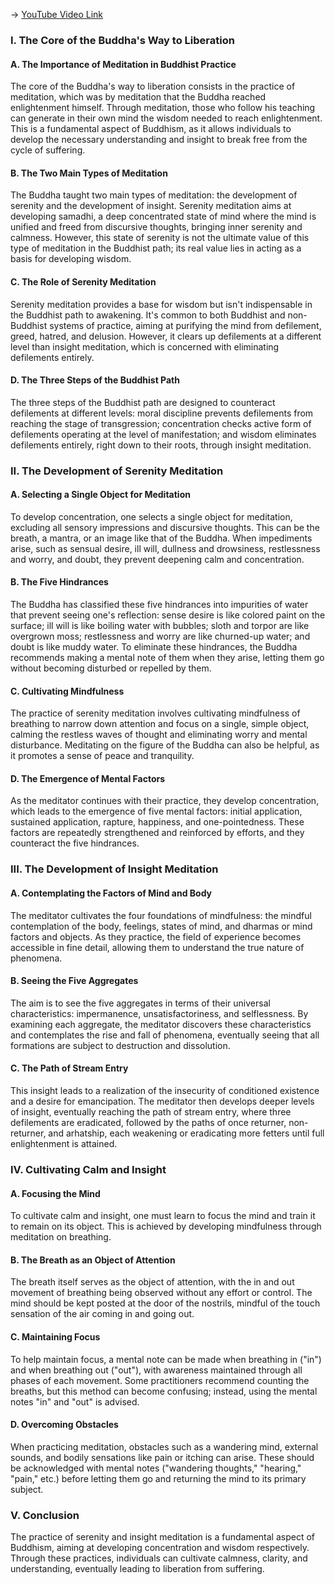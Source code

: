 -> [YouTube Video Link](https://www.youtube.com/watch?v=ZoY6vR8HmO4&list=PL87WdHjb9rqU3hdbwLCE_9qwsGUq3IfEg&index=8&pp=iAQB)

### I. The Core of the Buddha's Way to Liberation
#### A. The Importance of Meditation in Buddhist Practice

The core of the Buddha's way to liberation consists in the practice of meditation, which was by meditation that the Buddha reached enlightenment himself. Through meditation, those who follow his teaching can generate in their own mind the wisdom needed to reach enlightenment. This is a fundamental aspect of Buddhism, as it allows individuals to develop the necessary understanding and insight to break free from the cycle of suffering.

#### B. The Two Main Types of Meditation

The Buddha taught two main types of meditation: the development of serenity and the development of insight. Serenity meditation aims at developing samadhi, a deep concentrated state of mind where the mind is unified and freed from discursive thoughts, bringing inner serenity and calmness. However, this state of serenity is not the ultimate value of this type of meditation in the Buddhist path; its real value lies in acting as a basis for developing wisdom.

#### C. The Role of Serenity Meditation

Serenity meditation provides a base for wisdom but isn't indispensable in the Buddhist path to awakening. It's common to both Buddhist and non-Buddhist systems of practice, aiming at purifying the mind from defilement, greed, hatred, and delusion. However, it clears up defilements at a different level than insight meditation, which is concerned with eliminating defilements entirely.

#### D. The Three Steps of the Buddhist Path

The three steps of the Buddhist path are designed to counteract defilements at different levels: moral discipline prevents defilements from reaching the stage of transgression; concentration checks active form of defilements operating at the level of manifestation; and wisdom eliminates defilements entirely, right down to their roots, through insight meditation.

### II. The Development of Serenity Meditation
#### A. Selecting a Single Object for Meditation

To develop concentration, one selects a single object for meditation, excluding all sensory impressions and discursive thoughts. This can be the breath, a mantra, or an image like that of the Buddha. When impediments arise, such as sensual desire, ill will, dullness and drowsiness, restlessness and worry, and doubt, they prevent deepening calm and concentration.

#### B. The Five Hindrances

The Buddha has classified these five hindrances into impurities of water that prevent seeing one's reflection: sense desire is like colored paint on the surface; ill will is like boiling water with bubbles; sloth and torpor are like overgrown moss; restlessness and worry are like churned-up water; and doubt is like muddy water. To eliminate these hindrances, the Buddha recommends making a mental note of them when they arise, letting them go without becoming disturbed or repelled by them.

#### C. Cultivating Mindfulness

The practice of serenity meditation involves cultivating mindfulness of breathing to narrow down attention and focus on a single, simple object, calming the restless waves of thought and eliminating worry and mental disturbance. Meditating on the figure of the Buddha can also be helpful, as it promotes a sense of peace and tranquility.

#### D. The Emergence of Mental Factors

As the meditator continues with their practice, they develop concentration, which leads to the emergence of five mental factors: initial application, sustained application, rapture, happiness, and one-pointedness. These factors are repeatedly strengthened and reinforced by efforts, and they counteract the five hindrances.

### III. The Development of Insight Meditation
#### A. Contemplating the Factors of Mind and Body

The meditator cultivates the four foundations of mindfulness: the mindful contemplation of the body, feelings, states of mind, and dharmas or mind factors and objects. As they practice, the field of experience becomes accessible in fine detail, allowing them to understand the true nature of phenomena.

#### B. Seeing the Five Aggregates

The aim is to see the five aggregates in terms of their universal characteristics: impermanence, unsatisfactoriness, and selflessness. By examining each aggregate, the meditator discovers these characteristics and contemplates the rise and fall of phenomena, eventually seeing that all formations are subject to destruction and dissolution.

#### C. The Path of Stream Entry

This insight leads to a realization of the insecurity of conditioned existence and a desire for emancipation. The meditator then develops deeper levels of insight, eventually reaching the path of stream entry, where three defilements are eradicated, followed by the paths of once returner, non-returner, and arhatship, each weakening or eradicating more fetters until full enlightenment is attained.

### IV. Cultivating Calm and Insight
#### A. Focusing the Mind

To cultivate calm and insight, one must learn to focus the mind and train it to remain on its object. This is achieved by developing mindfulness through meditation on breathing.

#### B. The Breath as an Object of Attention

The breath itself serves as the object of attention, with the in and out movement of breathing being observed without any effort or control. The mind should be kept posted at the door of the nostrils, mindful of the touch sensation of the air coming in and going out.

#### C. Maintaining Focus

To help maintain focus, a mental note can be made when breathing in ("in") and when breathing out ("out"), with awareness maintained through all phases of each movement. Some practitioners recommend counting the breaths, but this method can become confusing; instead, using the mental notes "in" and "out" is advised.

#### D. Overcoming Obstacles

When practicing meditation, obstacles such as a wandering mind, external sounds, and bodily sensations like pain or itching can arise. These should be acknowledged with mental notes ("wandering thoughts," "hearing," "pain," etc.) before letting them go and returning the mind to its primary subject.

### V. Conclusion
The practice of serenity and insight meditation is a fundamental aspect of Buddhism, aiming at developing concentration and wisdom respectively. Through these practices, individuals can cultivate calmness, clarity, and understanding, eventually leading to liberation from suffering.
